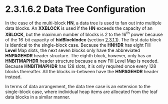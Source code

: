 <html dir="LTR" xmlns:mshelp="http://msdn.microsoft.com/mshelp" xmlns:ddue="http://ddue.schemas.microsoft.com/authoring/2003/5" xmlns:xlink="http://www.w3.org/1999/xlink" xmlns:tool="http://www.microsoft.com/tooltip">
    <head>
        <meta http-equiv="Content-Type" content="text/html; CHARSET=utf-8"></meta>
        <meta name="save" content="history"></meta>
        <title>2.3.1.6.2 Data Tree Configuration</title>
        <xml>
            <mshelp:toctitle title="2.3.1.6.2 Data Tree Configuration"></mshelp:toctitle>
            <mshelp:rltitle title="[MS-PST]: Data Tree Configuration"></mshelp:rltitle>
            <mshelp:keyword index="A" term="1bf67b8a-cbe8-4b58-9ddc-89997126da17"></mshelp:keyword>
            <mshelp:attr name="DCSext.ContentType" value="open specification"></mshelp:attr>
            <mshelp:attr name="AssetID" value="1bf67b8a-cbe8-4b58-9ddc-89997126da17"></mshelp:attr>
            <mshelp:attr name="TopicType" value="kbRef"></mshelp:attr>
            <mshelp:attr name="DCSext.Title" value="[MS-PST]: Data Tree Configuration" />
        </xml>
    </head>
    <body>
        <div id="header">
            <h1 class="heading">2.3.1.6.2 Data Tree Configuration</h1>
        </div>
        <div id="mainSection">
            <div id="mainBody">
                <div id="allHistory" class="saveHistory"></div>
                <div id="sectionSection0" class="section" name="collapseableSection">
                    

<p>In the case of the multi-block <b>HN</b>, a data tree is
used to fan out into multiple data blocks. An <b>XXBLOCK</b> is used if the <b>HN</b>
exceeds the capacity of an <b>XBLOCK</b>, but the maximum number of blocks is 2
to the 16<sup>th</sup> power because of the 16-bit capacity of <b>hidBlockIndex</b>
(section <a href="85b9e985-ea53-447f-b70c-eb82bfbdcbc9.html">2.3.1.1</a>). The
first data block is identical to the single-block case. Because the <b>HNHDR</b>
has eight Fill <b>Level</b> Map slots, the next seven blocks only have the
abbreviated <b>HNPAGEHDR</b> header structure. The eighth block, however, only
has an <b>HNBITMAPHDR</b> header structure because a new Fill Level Map is
needed. Because <b>HNBITMAPHDR</b> has 128 slots, it is only required once
every 128 blocks thereafter. All the blocks in-between have the <b>HNPAGEHDR</b>
header instead.</p>

<p>In terms of data arrangement, the data tree case is an
extension to the single-block case, where individual heap items are allocated
from the leaf data blocks in a similar manner.</p>
                </div>
            </div>
        </div>
    </body>
</html>